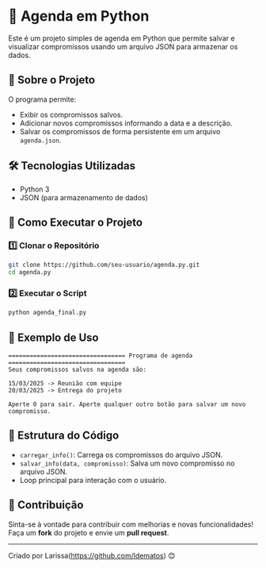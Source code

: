 # 📌 Agenda em Python

Este é um projeto simples de agenda em Python que permite salvar e visualizar compromissos usando um arquivo JSON para armazenar os dados.

## 📖 Sobre o Projeto

O programa permite:
- Exibir os compromissos salvos.
- Adicionar novos compromissos informando a data e a descrição.
- Salvar os compromissos de forma persistente em um arquivo `agenda.json`.

## 🛠 Tecnologias Utilizadas

- Python 3
- JSON (para armazenamento de dados)

## 🚀 Como Executar o Projeto

### 1️⃣ Clonar o Repositório
```bash
git clone https://github.com/seu-usuario/agenda.py.git
cd agenda.py
```

### 2️⃣ Executar o Script
```bash
python agenda_final.py
```

## 📌 Exemplo de Uso
```
================================= Programa de agenda =================================
Seus compromissos salvos na agenda são:

15/03/2025 -> Reunião com equipe
20/03/2025 -> Entrega do projeto

Aperte 0 para sair. Aperte qualquer outro botão para salvar um novo compromisso.
```

## 📝 Estrutura do Código

- `carregar_info()`: Carrega os compromissos do arquivo JSON.
- `salvar_info(data, compromisso)`: Salva um novo compromisso no arquivo JSON.
- Loop principal para interação com o usuário.

## 🔗 Contribuição
Sinta-se à vontade para contribuir com melhorias e novas funcionalidades! Faça um **fork** do projeto e envie um **pull request**.

---
Criado por Larissa(https://github.com/ldematos) 😊


